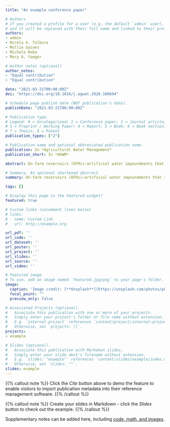 ```yaml
---
title: "An example conference paper"

# Authors
# If you created a profile for a user (e.g. the default `admin` user), write the username (folder name) here 
# and it will be replaced with their full name and linked to their profile.
authors:
- admin
- Mirela G. Tulbure
- Mollie Gaines
- Michele Reba
- Mary A. Yaeger

# Author notes (optional)
author_notes:
- "Equal contribution"
- "Equal contribution"

date: "2021-03-21T00:00:00Z"
doi: "https://doi.org/10.1016/j.agwat.2020.106694"

# Schedule page publish date (NOT publication's date).
publishDate: "2021-03-21T00:00:00Z"

# Publication type.
# Legend: 0 = Uncategorized; 1 = Conference paper; 2 = Journal article;
# 3 = Preprint / Working Paper; 4 = Report; 5 = Book; 6 = Book section;
# 7 = Thesis; 8 = Patent
publication_types: ["2"]

# Publication name and optional abbreviated publication name.
publication: In *Agricultural Water Management*
publication_short: In *AGWM*

abstract: On-farm reservoirs (OFRs)—artificial water impoundments that retain water from rainfall and run-off—enable farmers to store water during the wet season to be used for crop irrigation during the dry season. However, monitoring the inter- and intra-annual change of these water bodies remains a challenging task because they are typically small (< 10 ha) and occur in high numbers. Therefore, we used two existing Landsat inundation datasets—the U.S. Geological Survey Dynamic Surface Water Extent (DSWE) and the European Commission’s Joint Research Centre (JRC) Global Monthly Water History—to assess surface water area change of OFRs located in eastern Arkansas, the third most irrigated state in the U.S. that has seen a rapid increase of OFRs occurrence. We used an existent OFRs dataset as ground-truth. We aimed (i) to compare the performance of the DSWE and the JRC when characterizing OFRs of varied sizes and (ii) to assess the impact of climate variables (i.e., precipitation and temperature) on surface water area of OFRs. We found the highest mean percent errors (MPE) in size (~20%) for OFRs between 0 and 5 ha, the smallest size class in our study. The DSWE had a smaller MPE and higher agreement with our ground-truth dataset when compared to the JRC for OFRs smaller than 5 ha (p-value < 0.05). Both inundation datasets enabled us to estimate the seasonality in surface area change of OFRs, with the highest surface water extent between March–May, the months when the region receives most of the annual precipitation. Our results showed that both DSWE and JRC can be used to enhance hydrological assessments in poorly monitored basins that have a concentration of OFRs, and the methods can be applied to other study regions if the inundation datasets are available.

# Summary. An optional shortened abstract.
summary: On-farm reservoirs (OFRs)—artificial water impoundments that retain water from rainfall and run-off—enable farmers to store water during the wet season to be used for crop irrigation during the dry season. However, monitoring the inter- and intra-annual change of these water bodies remains a challenging task because they are typically small (< 10 ha) and occur in high numbers. Therefore, we used two existing Landsat inundation datasets to monitor the OFRs surface water change.

tags: []

# Display this page in the Featured widget?
featured: true

# Custom links (uncomment lines below)
# links:
# - name: Custom Link
#   url: http://example.org

url_pdf: ''
url_code: ''
url_dataset: ''
url_poster: ''
url_project: ''
url_slides: ''
url_source: ''
url_video: ''

# Featured image
# To use, add an image named `featured.jpg/png` to your page's folder. 
image:
  caption: 'Image credit: [**Unsplash**](https://unsplash.com/photos/pLCdAaMFLTE)'
  focal_point: ""
  preview_only: false

# Associated Projects (optional).
#   Associate this publication with one or more of your projects.
#   Simply enter your project's folder or file name without extension.
#   E.g. `internal-project` references `content/project/internal-project/index.md`.
#   Otherwise, set `projects: []`.
projects:
- example

# Slides (optional).
#   Associate this publication with Markdown slides.
#   Simply enter your slide deck's filename without extension.
#   E.g. `slides: "example"` references `content/slides/example/index.md`.
#   Otherwise, set `slides: ""`.
slides: example
---
```


{{% callout note %}}
Click the *Cite* button above to demo the feature to enable visitors to import publication metadata into their reference management software.
{{% /callout %}}

{{% callout note %}}
Create your slides in Markdown - click the *Slides* button to check out the example.
{{% /callout %}}

Supplementary notes can be added here, including [code, math, and images](https://wowchemy.com/docs/writing-markdown-latex/).
